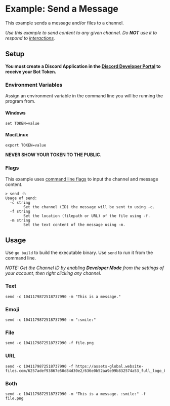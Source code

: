 # Example: Send a Message

This example sends a message and/or files to a channel.

_Use this example to send content to any given channel. Do **NOT** use it to respond to [interactions](/_examples/command/)._

## Setup

**You must create a Discord Application in the [Discord Developer Portal](https://discord.com/developers/docs/getting-started#creating-an-app) to receive your Bot Token.** 

### Environment Variables

Assign an environment variable in the command line you will be running the program from.

#### Windows

```
set TOKEN=value
```

#### Mac/Linux

```
export TOKEN=value
``` 

**NEVER SHOW YOUR TOKEN TO THE PUBLIC.**

### Flags

This example uses [command line flags](https://pkg.go.dev/flag) to input the channel and message content.

```
> send -h
Usage of send:
  -c string
        Set the channel (ID) the message will be sent to using -c.
  -f string
        Set the location (filepath or URL) of the file using -f.
  -m string
        Set the text content of the message using -m.
```

## Usage

Use `go build` to build the executable binary. Use `send` to run it from the command line.

_NOTE: Get the Channel ID by enabling **Developer Mode** from the settings of your account, then right clicking any channel._

### Text

```
send -c 1041179872518737990 -m "This is a message."
```

### Emoji

```
send -c 1041179872518737990 -m ":smile:"
```

### File

```
send -c 1041179872518737990 -f file.png
```

### URL

```
send -c 1041179872518737990 -f https://assets-global.website-files.com/6257adef93867e50d84d30e2/636e0b52aa9e99b832574a53_full_logo_blurple_RGB.png
```

### Both

```
send -c 1041179872518737990 -m "This is a message. :smile:" -f file.png
```

